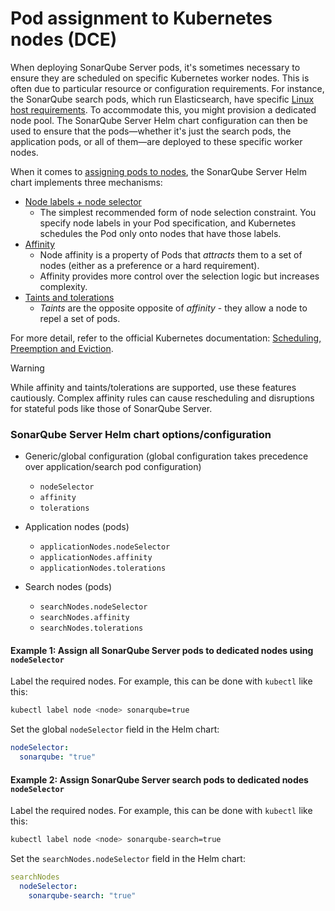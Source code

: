 # Pod assignment to Kubernetes nodes (DCE)

When deploying SonarQube Server pods, it's sometimes necessary to ensure they are scheduled on specific Kubernetes worker nodes. This is often due to particular resource or configuration requirements. For instance, the SonarQube search pods, which run Elasticsearch, have specific [Linux host requirements](https://docs.sonarsource.com/sonarqube-server/latest/server-installation/pre-installation/linux/#configuring-the-maximum-number-of-open-files-and-other-limits). To accommodate this, you might provision a dedicated node pool. The SonarQube Server Helm chart configuration can then be used to ensure that the pods—whether it's just the search pods, the application pods, or all of them—are deployed to these specific worker nodes.

When it comes to [assigning pods to nodes](https://kubernetes.io/docs/concepts/scheduling-eviction/assign-pod-node/#nodeselector), the SonarQube Server Helm chart implements three mechanisms:
- [Node labels + node selector](https://kubernetes.io/docs/concepts/scheduling-eviction/assign-pod-node/#built-in-node-labels)
  - The simplest recommended form of node selection constraint. You specify node labels in your Pod specification, and Kubernetes schedules the Pod only onto nodes that have those labels.
- [Affinity](https://kubernetes.io/docs/concepts/scheduling-eviction/assign-pod-node/#affinity-and-anti-affinity)
  - Node affinity is a property of Pods that *attracts* them to a set of nodes (either as a preference or a hard requirement).
  - Affinity provides more control over the selection logic but increases complexity.
- [Taints and tolerations](https://kubernetes.io/docs/concepts/scheduling-eviction/taint-and-toleration/)
  - *Taints* are the opposite opposite of *affinity* - they allow a node to repel a set of pods.

For more detail, refer to the official Kubernetes documentation: [Scheduling, Preemption and Eviction](https://kubernetes.io/docs/concepts/scheduling-eviction/).

> [!WARNING]
> While affinity and taints/tolerations are supported, use these features cautiously. Complex affinity rules can cause rescheduling and disruptions for stateful pods like those of SonarQube Server.

### SonarQube Server Helm chart options/configuration
- Generic/global configuration (global configuration takes precedence over application/search pod configuration)
  - `nodeSelector`
  - `affinity`
  - `tolerations`

- Application nodes (pods)
  - `applicationNodes.nodeSelector`
  - `applicationNodes.affinity`
  - `applicationNodes.tolerations`
- Search nodes (pods)
  - `searchNodes.nodeSelector`
  - `searchNodes.affinity`
  - `searchNodes.tolerations`

#### Example 1: Assign all SonarQube Server pods to dedicated nodes using `nodeSelector`

Label the required nodes. For example, this can be done with `kubectl` like this:
```sh
kubectl label node <node> sonarqube=true
```

Set the global `nodeSelector` field in the Helm chart:
```yaml
nodeSelector:
  sonarqube: "true"
```

#### Example 2: Assign SonarQube Server search pods to dedicated nodes  `nodeSelector`

Label the required nodes. For example, this can be done with `kubectl` like this:
```sh
kubectl label node <node> sonarqube-search=true
```

Set the `searchNodes.nodeSelector` field in the Helm chart:
```yaml
searchNodes
  nodeSelector:
    sonarqube-search: "true"
```
